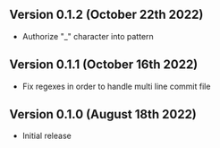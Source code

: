 Version 0.1.2 (October 22th 2022)
-----------------------------
- Authorize "_" character into pattern

Version 0.1.1 (October 16th 2022)
-----------------------------
- Fix regexes in order to handle multi line commit file

Version 0.1.0 (August 18th 2022)
-----------------------------
- Initial release
